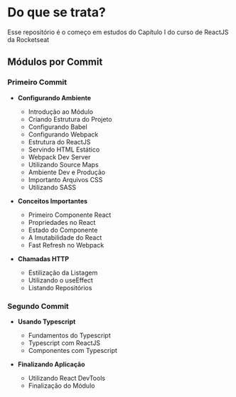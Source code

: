 # Do que se trata?

Esse repositório é o começo em estudos do Capítulo I do curso de ReactJS da Rocketseat

## Módulos por Commit

### Primeiro Commit
- __**Configurando Ambiente**__
  - Introdução ao Módulo
  - Criando Estrutura do Projeto
  - Configurando Babel
  - Configurando Webpack
  - Estrutura do ReactJS
  - Servindo HTML Estático
  - Webpack Dev Server
  - Utilizando Source Maps
  - Ambiente Dev e Produção
  - Importanto Arquivos CSS
  - Utilizando SASS

- __**Conceitos Importantes**__
  - Primeiro Componente React
  - Propriedades no React
  - Estado do Componente
  - A Imutabilidade do React
  - Fast Refresh no Webpack

- __**Chamadas HTTP**__
  - Estilização da Listagem
  - Utilizando o useEffect
  - Listando Repositórios

### Segundo Commit
- __**Usando Typescript**__
  - Fundamentos do Typescript
  - Typescript com ReactJS
  - Componentes com Typescript

- __**Finalizando Aplicação**__
  - Utilizando React DevTools
  - Finalização do Módulo
